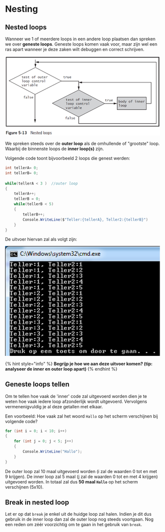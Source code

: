 # Nesting

## Nested loops

Wanneer we 1 of meerdere loops in een andere loop plaatsen dan spreken we over **geneste loops**. Geneste loops komen vaak voor, maar zijn wel een ras apart wanneer je deze zaken wilt debuggen en correct schrijven.

![Deze afbeelding komt uit het zeer aan te raden handboek &quot;Microsoft Visual C\# .NET&quot; van Joyce Farrell.](../../.gitbook/assets/nesting%20%282%29%20%282%29.png)

We spreken steeds over de **outer loop** als de omhullende of "grootste" loop. Waarbij de binnenste loops de **inner loop\(s\)** zijn.

Volgende code toont bijvoorbeeld 2 loops die genest werden:

```csharp
int tellerA= 0;
int tellerB= 0;

while(tellerA < 3 )  //outer loop
{
    tellerA++;
    tellerB = 0;
    while(tellerB < 5)
    {
        tellerB++;
        Console.WriteLine($"Teller:{tellerA}, Teller2:{tellerB}")
    }
}
```

De uitvoer hiervan zal als volgt zijn:

![](../../.gitbook/assets/nestedoutput%20%282%29%20%281%29.png)

{% hint style="info" %}
**Begrijp je hoe we aan deze uitvoer komen? \(tip: analyseer de inner en outer loop apart\)**
{% endhint %}

## Geneste loops tellen

Om te tellen hoe vaak de 'inner' code zal uitgevoerd worden dien je te weten hoe vaak iedere loop afzonderlijk wordt uitgevoerd. Vervolgens vermenenigvuldig je al deze getallen met elkaar.

Een voorbeeld: Hoe vaak zal het woord `Hallo` op het scherm verschijnen bij volgende code?

```csharp
for (int i = 0; i < 10; i++)
{
    for (int j = 0; j < 5; j++)
    {
        Console.WriteLine("Hallo");
    }
}
```

De outer loop zal 10 maal uitgevoerd worden \(i zal de waarden 0 tot en met 9 krijgen\). De inner loop zal 5 maal \(j zal de waarden 0 tot en met 4 krijgen\) uitgevoerd worden. In totaal zal dus **50 maal `Hallo`** op het scherm verschijnen \(5x10\).

## Break in nested loop

Let er op dat `break` je enkel uit de huidge loop zal halen. Indien je dit dus gebruik in de inner loop dan zal de outer loop nog steeds voortgaan. Nog een reden om zéér voorzichtig om te gaan in het gebruik van `break`.

